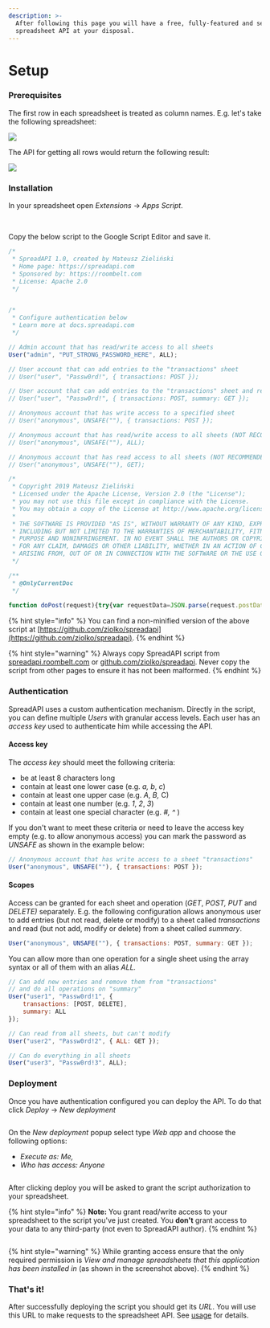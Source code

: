 ```yaml
---
description: >-
  After following this page you will have a free, fully-featured and secure
  spreadsheet API at your disposal.
---
```


# Setup

### Prerequisites

The first row in each spreadsheet is treated as column names. E.g. let's take the following spreadsheet:

![](<.gitbook/assets/image (8).png>)

The API for getting all rows would return the following result:

![](<.gitbook/assets/image (16).png>)

### Installation

In your spreadsheet open _Extensions_ -> _Apps Script_.

<figure><img src=".gitbook/assets/image.png" alt=""><figcaption></figcaption></figure>

\
Copy the below script to the Google Script Editor and save it.

```javascript
/*
 * SpreadAPI 1.0, created by Mateusz Zieliński
 * Home page: https://spreadapi.com
 * Sponsored by: https://roombelt.com
 * License: Apache 2.0
 */


/* 
 * Configure authentication below 
 * Learn more at docs.spreadapi.com
 */

// Admin account that has read/write access to all sheets
User("admin", "PUT_STRONG_PASSWORD_HERE", ALL);

// User account that can add entries to the "transactions" sheet
// User("user", "Passw0rd!", { transactions: POST });

// User account that can add entries to the "transactions" sheet and read from "summary"
// User("user", "Passw0rd!", { transactions: POST, summary: GET });

// Anonymous account that has write access to a specified sheet
// User("anonymous", UNSAFE(""), { transactions: POST });

// Anonymous account that has read/write access to all sheets (NOT RECOMMENDED!)
// User("anonymous", UNSAFE(""), ALL);

// Anonymous account that has read access to all sheets (NOT RECOMMENDED!)
// User("anonymous", UNSAFE(""), GET);

/*
 * Copyright 2019 Mateusz Zieliński
 * Licensed under the Apache License, Version 2.0 (the "License");
 * you may not use this file except in compliance with the License.
 * You may obtain a copy of the License at http://www.apache.org/licenses/LICENSE-2.0.
 *
 * THE SOFTWARE IS PROVIDED "AS IS", WITHOUT WARRANTY OF ANY KIND, EXPRESS OR IMPLIED,
 * INCLUDING BUT NOT LIMITED TO THE WARRANTIES OF MERCHANTABILITY, FITNESS FOR A PARTICULAR
 * PURPOSE AND NONINFRINGEMENT. IN NO EVENT SHALL THE AUTHORS OR COPYRIGHT HOLDERS BE LIABLE
 * FOR ANY CLAIM, DAMAGES OR OTHER LIABILITY, WHETHER IN AN ACTION OF CONTRACT, TORT OR OTHERWISE,
 * ARISING FROM, OUT OF OR IN CONNECTION WITH THE SOFTWARE OR THE USE OR OTHER DEALINGS IN THE SOFTWARE.
 */

/**
 * @OnlyCurrentDoc
 */
 
function doPost(request){try{var requestData=JSON.parse(request.postData.contents)}catch(e){return httpResponse(error(400,"invalid_post_payload",{payload:request.postData.contents,type:request.postData.type}))}return Array.isArray(requestData)?httpResponse(requestData.map(handleRequest)):httpResponse(handleRequest(requestData))}function handleRequest(params){const ss=SpreadsheetApp.getActiveSpreadsheet(),sheetName=(params.sheet||"").toLowerCase(),_id=null==params.id?null:+params.id,method=(params.method||"GET").toUpperCase(),key=params.key||"";if(!hasAccess(key,sheetName,method))return error(401,"unauthorized",{});if(!isStrongKey(key))return error(401,"weak_key",{message:"Authentication key should be at least 8 characters long and contain at least one lower case, upper case, number and special character. Update your password or mark it as UNSAFE. Refer to the documentation for details."});const sheet=ss.getSheetByName(sheetName);if(!sheet)return error(404,"sheet_not_found",{sheet:sheetName});if(null!=_id&&_id<=1)return error(400,"row_index_invalid",{_id:_id});const payload=params.payload;switch(method){case"GET":return null!=_id?handleGetSingleRow(sheet,_id):handleGetMultipleRows(sheet,params);case"POST":return handlePost(sheet,payload);case"PUT":return handlePut(sheet,_id,payload);case"DELETE":return handleDelete(sheet,_id);default:return error(404,"unknown_method",{method:method})}}function handleGetSingleRow(sheet,_id){const lastColumn=sheet.getLastColumn(),headers=getHeaders(sheet),result=mapRowToObject(sheet.getRange(_id,1,1,lastColumn).getValues()[0],_id,headers);return result?data(200,result):error(404,"row_not_found",{_id:_id})}function handleGetMultipleRows(sheet,params){const lastColumn=sheet.getLastColumn(),headers=getHeaders(sheet),lastRow=sheet.getLastRow(),total=Math.max(lastRow-2+1,0),limit=null!=params.limit?+params.limit:total,isAsc="string"!=typeof params.order||"desc"!==params.order.toLowerCase();if(isNaN(limit)||limit<0)return error(404,"invalid_limit",{limit:limit});var firstRowInPage=isAsc?2:lastRow-limit+1;if(null!=params.start_id){const start_id=+params.start_id;if(start_id<2||start_id>lastRow)return error(404,"start_id_out_of_range",{start_id:start_id});firstRowInPage=start_id-(isAsc?0:limit-1)}const lastRowInPage=Math.min(firstRowInPage+limit-1,lastRow);if((firstRowInPage=Math.max(firstRowInPage,2))>lastRowInPage)return data(200,[]);const rows=sheet.getRange(firstRowInPage,1,lastRowInPage-firstRowInPage+1,lastColumn).getValues().map((function(item,index){return mapRowToObject(item,firstRowInPage+index,headers)}));isAsc||rows.reverse();var next=isAsc?lastRowInPage+1:firstRowInPage-1;return(next<2||next>lastRow)&&(next=void 0),data(200,rows.filter(isTruthy),{next:next})}function handlePost(sheet,payload){const row=mapObjectToRow(payload,getHeaders(sheet));return sheet.appendRow(row),data(201)}function handlePut(sheet,_id,payload){if(null==_id)return error(400,"row_id_missing",{});const row=mapObjectToRow(payload,getHeaders(sheet));return sheet.getRange(_id,1,1,row.length).setValues([row]),data(201)}function handleDelete(sheet,_id){return sheet.getRange("$"+_id+":$"+_id).setValue(""),data(204)}function httpResponse(data){return ContentService.createTextOutput(JSON.stringify(data)).setMimeType(ContentService.MimeType.JSON)}function error(status,code,details){return{status:status,error:{code:code,details:details}}}function data(status,data,params){params=params||{};const result={status:status,data:data};for(var key in params)params.hasOwnProperty(key)&&(result[key]=params[key]);return result}function getHeaders(sheet){const headers=sheet.getRange(1,1,1,sheet.getLastColumn()).getValues()[0];for(var i=headers.length-1;i>=0;i--)if(!isEmpty(headers[i]))return headers.slice(0,i+1);return[]}function isTruthy(x){return!!x}function isEmpty(item){return""===item||null==item}function find(array,predicate){if(Array.isArray(array))for(var i=0;i<array.length;i++)if(predicate(array[i]))return array[i]}function mapObjectToRow(object,headers){return headers.map((function(column){return isEmpty(column)||void 0===object[column]?"":object[column]}))}function mapRowToObject(row,_id,headers){if(row.every(isEmpty))return null;const result={_id:_id};for(var i=0;i<headers.length;i++)isEmpty(headers[i])||(result[headers[i]]=row[i]);return result}var users;function User(name,key,permissions){users||(users=[]),users.push({name:name,key:key,permissions:permissions})}function getUserWithKey(key){return find(users,(function(x){return x.key===key||"object"==typeof x&&x.key.__unsafe===key}))}function isStrongKey(key){const strongKeyRegex=new RegExp("^(?=.*[a-z])(?=.*[A-Z])(?=.*[0-9])(?=.*[ -/:-@[-`{-~])(?=.{8,})"),user=getUserWithKey(key);return!!user&&(user.key.__unsafe===key||user.key.match(strongKeyRegex))}function getPermissions(user,spreadsheet){if(Array.isArray(user.permissions))return user.permissions;if("function"==typeof user.permissions)return user.permissions;const keys=Object.keys(user.permissions);for(var i=0;i<keys.length;i++)if(keys[i].toLowerCase()===spreadsheet.toLowerCase())return user.permissions[keys[i]];return user.permissions.ALL}function hasAccess(key,spreadsheet,method){const user=getUserWithKey(key);if(!user)return!1;const permission=getPermissions(user,spreadsheet);return!!permission&&!(permission!==ALL&&permission.toString()!==method&&!find(permission,(function(x){return x===ALL}))&&!find(permission,(function(x){return x.toString()===method})))}function GET(){}function POST(){}function PUT(){}function DELETE(){}function ALL(){}function UNSAFE(key){return{__unsafe:key}}GET.toString=function(){return"GET"},POST.toString=function(){return"POST"},PUT.toString=function(){return"PUT"},DELETE.toString=function(){return"DELETE"},ALL.toString=function(){return"*"};

```

{% hint style="info" %}
You can find a non-minified version of the above script at [https://github.com/ziolko/spreadapi](https://github.com/ziolko/spreadapi).
{% endhint %}

{% hint style="warning" %}
Always copy SpreadAPI script from [spreadapi.roombelt.com](https://spreadapi.roombelt.com/) or [github.com/ziolko/spreadapi](https://github.com/ziolko/spreadapi). Never copy the script from other pages to ensure it has not been malformed.
{% endhint %}

### Authentication

SpreadAPI uses a custom authentication mechanism. Directly in the script, you can define multiple _Users_ with granular access levels. Each user has an _access key_ used to authenticate him while accessing the API.

#### Access key

The _access key_ should meet the following criteria:

* be at least 8 characters long
* contain at least one lower case (e.g. _a, b_, _c_)
* contain at least one upper case (e.g. _A_, _B,_ C)
* contain at least one number (e.g. _1_, _2_, _3_)
* contain at least one special character (e.g. _#, ^_ )

If you don't want to meet these criteria or need to leave the access key empty (e.g. to allow anonymous access) you can mark the password as _UNSAFE_ as shown in the example below:

```javascript
// Anonymous account that has write access to a sheet "transactions"
User("anonymous", UNSAFE(""), { transactions: POST });
```

#### Scopes

Access can be granted for each sheet and operation (_GET_, _POST, PUT_ and _DELETE)_ separately. E.g. the following configuration allows anonymous user to add entries (but not read, delete or modify) to a sheet called _transactions_ and read (but not add, modify or delete) from a sheet called _summary_.

```javascript
User("anonymous", UNSAFE(""), { transactions: POST, summary: GET });
```

You can allow more than one operation for a single sheet using the array syntax or all of them with an alias _ALL._

```javascript
// Can add new entries and remove them from "transactions"
// and do all operations on "summary"
User("user1", "Passw0rd!1", { 
    transactions: [POST, DELETE], 
    summary: ALL
});

// Can read from all sheets, but can't modify
User("user2", "Passw0rd!2", { ALL: GET });

// Can do everything in all sheets
User("user3", "Passw0rd!3", ALL);
```

### Deployment

Once you have authentication configured you can deploy the API. To do that click _Deploy_ -> _New deployment_

<figure><img src=".gitbook/assets/image (1).png" alt=""><figcaption></figcaption></figure>

On the _New deployment_ popup select type _Web app_ and choose the following options:

* _Execute as: Me,_
* _Who has access: Anyone_

<figure><img src=".gitbook/assets/image (4).png" alt=""><figcaption></figcaption></figure>

After clicking deploy you will be asked to grant the script authorization to your spreadsheet.&#x20;

{% hint style="info" %}
**Note:** You grant read/write access to your spreadsheet to the script you've just created. You **don't** grant access to your data to any third-party (not even to SpreadAPI author).
{% endhint %}

<figure><img src=".gitbook/assets/image (5).png" alt=""><figcaption></figcaption></figure>

{% hint style="warning" %}
While granting access ensure that the only required permission is _View and manage spreadsheets that this application has been installed in_ (as shown in the screenshot above).
{% endhint %}

### That's it!

After successfully deploying the script you should get its _URL_. You will use this URL to make requests to the spreadsheet API. See [usage](usage/) for details.

<figure><img src=".gitbook/assets/image (6).png" alt=""><figcaption></figcaption></figure>
